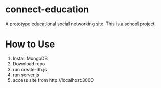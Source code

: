 # connect-education

A prototype educational social networking site. This is a school project.

# How to Use

1. Install MongoDB
2. Download repo
3. run create-db.js
4. run server.js
5. access site from http://localhost:3000



